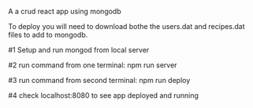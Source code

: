 A a crud react app using mongodb

To deploy you will need to download bothe the users.dat and recipes.dat files to add to mongodb.

#1
Setup and run mongod from local server

#2
run command from one terminal: npm run server
 
 #3
 run command from second terminal: npm run deploy
 
 #4
 check localhost:8080 to see app deployed and running
